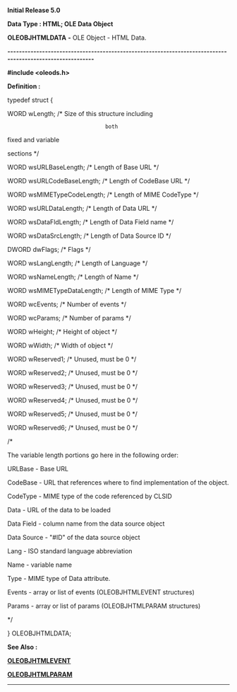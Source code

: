 




<!--
 /\* Font Definitions \*/
 @font-face
 {font-family:Courier;
 panose-1:2 7 4 9 2 2 5 2 4 4;}
@font-face
 {font-family:Helv;
 panose-1:2 11 6 4 2 2 2 3 2 4;}
@font-face
 {font-family:"Cambria Math";
 panose-1:2 4 5 3 5 4 6 3 2 4;}
 /\* Style Definitions \*/
 p.MsoNormal, li.MsoNormal, div.MsoNormal
 {margin-top:0cm;
 margin-right:0cm;
 margin-bottom:8.0pt;
 margin-left:0cm;
 line-height:107%;
 font-size:11.0pt;
 font-family:"Calibri",sans-serif;}
.MsoChpDefault
 {font-size:11.0pt;}
.MsoPapDefault
 {margin-bottom:8.0pt;
 line-height:107%;}
 /\* Page Definitions \*/
 @page WordSection1
 {size:612.0pt 792.0pt;
 margin:72.0pt 72.0pt 72.0pt 72.0pt;}
div.WordSection1
 {page:WordSection1;}
-->




**Initial Release 5.0**



**Data Type : HTML; OLE Data Object**



**OLEOBJHTMLDATA** **-** OLE Object -
HTML Data.


**----------------------------------------------------------------------------------------------------------**



**#include
<oleods.h>**



**Definition :**



typedef struct {                                                         

   WORD  wLength;               /\* Size of this structure including


                                   both
fixed and variable


                                  
sections \*/  

   WORD  wsURLBaseLength;       /\* Length of Base URL \*/  

   WORD  wsURLCodeBaseLength;   /\* Length of CodeBase URL \*/  

   WORD  wsMIMETypeCodeLength;  /\* Length of MIME CodeType \*/  

   WORD  wsURLDataLength;       /\* Length of Data URL \*/  

   WORD  wsDataFldLength;       /\* Length of Data Field name \*/  

   WORD  wsDataSrcLength;       /\* Length of Data Source ID \*/  

   DWORD dwFlags;               /\* Flags \*/  

   WORD  wsLangLength;          /\* Length of Language \*/  

   WORD  wsNameLength;          /\* Length of Name \*/  

   WORD  wsMIMETypeDataLength;  /\* Length of MIME Type \*/  

   WORD  wcEvents;              /\* Number of events \*/  

   WORD  wcParams;              /\* Number of params \*/  

   WORD  wHeight;               /\* Height of object \*/  

   WORD  wWidth;                /\* Width of object \*/  

   WORD  wReserved1;            /\* Unused, must be 0 \*/  

   WORD  wReserved2;            /\* Unused, must be 0 \*/  

   WORD  wReserved3;            /\* Unused, must be 0 \*/  

   WORD  wReserved4;            /\* Unused, must be 0 \*/  

   WORD  wReserved5;            /\* Unused, must be 0 \*/  

   WORD  wReserved6;            /\* Unused, must be 0 \*/  

/\*


   The variable length
portions go here in the following order:


   URLBase - Base URL  

   CodeBase - URL that references where to find implementation of the object.   

   CodeType - MIME type of the code referenced by CLSID  

   Data - URL of the data to be loaded  

   Data Field - column name from the data source object  

   Data Source - "#ID" of the data source object  

   Lang - ISO standard language abbreviation  

   Name - variable name  

   Type - MIME type of Data attribute.  

   Events - array or list of events (OLEOBJHTMLEVENT structures)  

   Params - array or list of params (OLEOBJHTMLPARAM structures)  

\*/  

} OLEOBJHTMLDATA;


 


 **See Also :**


**[OLEOBJHTMLEVENT](OLEOBJHTMLEVENT.md)**


**[OLEOBJHTMLPARAM](OLEOBJHTMLPARAM.md)**



----------------------------------------------------------------------------------------------------------


 





